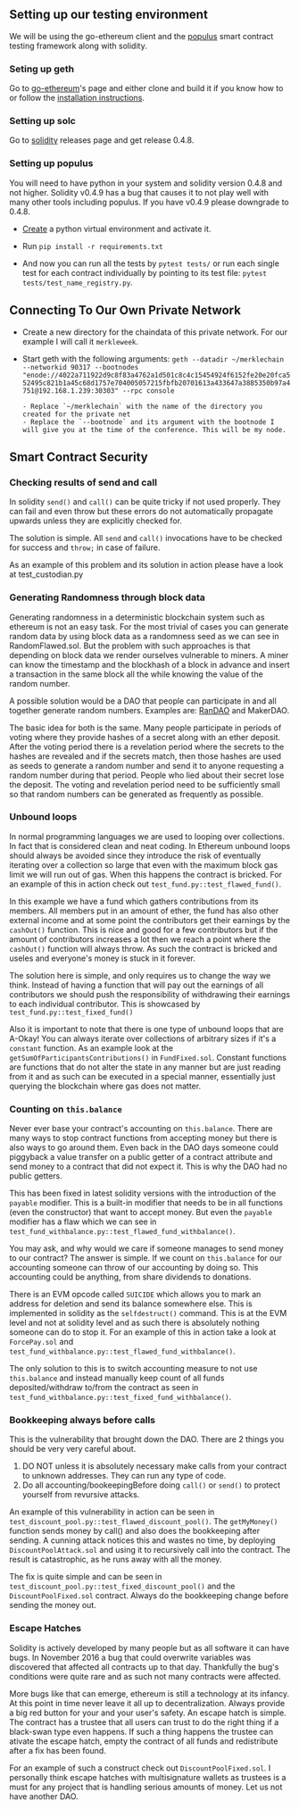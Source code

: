 ## Setting up our testing environment

We will be using the go-ethereum client and the [populus](https://github.com/pipermerriam/populus) smart contract testing framework along with solidity.

### Seting up geth

Go to [go-ethereum](https://github.com/ethereum/go-ethereum)'s page and either clone and build it if you know how to or follow
the [installation instructions](https://github.com/ethereum/go-ethereum/wiki/Building-Ethereum).

### Setting up solc

Go to [solidity](https://github.com/ethereum/solidity/releases) releases page and get release 0.4.8.

### Setting up populus

You will need to have python in your system and solidity version 0.4.8 and not higher. Solidity v0.4.9 has a bug that causes it to not play well with many other tools including populus. If you have v0.4.9 please downgrade to 0.4.8.

- [Create](http://docs.python-guide.org/en/latest/dev/virtualenvs/) a python virtual environment and activate it.

- Run `pip install -r requirements.txt`

- And now you can run all the tests by `pytest tests/` or run each single test for each contract individually by pointing to its test file: `pytest tests/test_name_registry.py`.

## Connecting To Our Own Private Network

- Create a new directory for the chaindata of this private network. For our example I will call it `merkleweek`.

- Start geth with the following arguments:
  ```geth --datadir ~/merklechain --networkid 90317 --bootnodes "enode://4022a711922d9c8f83a4762a1d501c8c4c15454924f6152fe20e20fca552495c821b1a45c68d1757e704005057215fbfb20701613a433647a3885350b97a4751@192.168.1.239:30303" --rpc console```

	  - Replace `~/merklechain` with the name of the directory you created for the private net
	  - Replace the `--bootnode` and its argument with the bootnode I will give you at the time of the conference. This will be my node.


## Smart Contract Security

### Checking results of send and call

In solidity `send()` and `call()` can be quite tricky if not used properly. They can fail and even throw but these errors do not automatically propagate upwards unless they are explicitly checked for.

The solution is simple. All `send` and `call()` invocations have to be checked for success and `throw;` in case of failure.

As an example of this problem and its solution in action please have a look at test_custodian.py

### Generating Randomness through block data

Generating randomness in a deterministic blockchain system such as ethereum is not an easy task. For the most trivial of cases you can generate random data by using block data as a randomness seed as we can see in RandomFlawed.sol. But the problem with such approaches is that depending on block data we render ourselves vulnerable to miners. A miner can know the timestamp and the blockhash of a block in advance and insert a transaction in the same block all the while knowing the value of the random number.


A possible solution would be a DAO that people can participate in and all together generate random numbers. Examples are: [RanDAO](https://github.com/randao/randao) and MakerDAO.

The basic idea for both is the same. Many people participate in periods of voting where they provide hashes of a secret along with an ether deposit. After the voting period there is a revelation period where the secrets to the hashes are revealed and if the secrets match, then those hashes are used as seeds to generate a random number and send it to anyone requesting a random number during that period. People who lied about their secret lose the deposit. The voting and revelation period need to be sufficiently small so that random numbers can be generated as frequently as possible.


### Unbound loops

In normal programming languages we are used to looping over collections. In fact that is considered clean and neat coding. In Ethereum unbound loops should always be avoided since they introduce the risk of eventually iterating over a collection so large that even with the maximum block gas limit we will run out of gas. When this happens the contract is bricked. For an example of this in action check out `test_fund.py::test_flawed_fund()`.

In this example we have a fund which gathers contributions from its members. All members put in an amount of ether, the fund has also other external income and at some point the contributors get their earnings by the `cashOut()` function. This is nice and good
for a few contributors but if the amount of contributors increases a lot then we reach a point where the `cashOut()` function will always throw. As such the contract is bricked and useles and everyone's money is stuck in it forever.

The solution here is simple, and only requires us to change the way we think. Instead of having a function that will pay out the earnings of all contributors we should push the responsibility of withdrawing their earnings to each individual contributor. This is showcased by `test_fund.py::test_fixed_fund()`

Also it is important to note that there is one type of unbound loops that are A-Okay! You can always iterate over collections of arbitrary sizes if it's a `constant` function. As an example look at the `getSumOfParticipantsContributions()` in `FundFixed.sol`. Constant functions are functions that do not alter the state in any manner but are just reading from it and as such can be executed in a special manner, essentially just querying the blockchain where gas does not matter.

### Counting on `this.balance`

Never ever base your contract's accounting on `this.balance`. There are many ways to stop contract functions from accepting money but there is also ways to go around them. Even back in the DAO days someone could piggyback a value transfer on a public getter of a contract attribute and send money to a contract that did not expect it. This is why the DAO had no public getters.

This has been fixed in latest solidity versions with the introduction of the `payable` modifier. This is a built-in modifier that needs to be in all functions (even the constructor) that want to accept money. But even the `payable` modifier has a flaw which we can see in `test_fund_withbalance.py::test_flawed_fund_withbalance()`.

You may ask, and why would we care if someone manages to send money to our contract? The answer is simple. If we count on `this.balance` for our accounting someone can throw of our accounting by doing so. This accounting could be anything, from share dividends to donations.

There is an EVM opcode called `SUICIDE` which allows you to mark an address for deletion and send its balance somewhere else. This is implemented in solidity as the `selfdestruct()` command. This is at the EVM level and not at solidity level and as such there is absolutely nothing someone can do to stop it. For an example of this in action take a look at `ForcePay.sol` and `test_fund_withbalance.py::test_flawed_fund_withbalance()`.

The only solution to this is to switch accounting measure to not use `this.balance` and instead manually keep count of all funds deposited/withdraw to/from the contract as seen in `test_fund_withbalance.py::test_fixed_fund_withbalance()`.

### Bookkeeping always before calls

This is the vulnerability that brought down the DAO. There are 2 things you should be very very careful about.

1. DO NOT unless it is absolutely necessary make calls from your contract to unknown addresses. They can run any type of code.
2. Do all accounting/bookeepingBefore doing `call()` or `send()` to protect yourself
   from revursive attacks.

An example of this vulnerability in action can be seen in `test_discount_pool.py::test_flawed_discount_pool()`. The `getMyMoney()` function sends money by call() and also does the bookkeeping after sending. A cunning attack notices this and wastes no time, by deploying `DiscountPoolAttack.sol` and using it to recursively call into the contract. The result is catastrophic, as he runs away with all the money.

The fix is quite simple and can be seen in `test_discount_pool.py::test_fixed_discount_pool()` and the `DiscountPoolFixed.sol` contract. Always do the bookkeeping change before sending the money out.

### Escape Hatches

Solidity is actively developed by many people but as all software it can have bugs. In November 2016 a bug that could overwrite variables was discovered that affected all contracts up to that day. Thankfully the bug's conditions were quite rare and as such not many contracts were affected.

More bugs like that can emerge, ethereum is still a technology at its infancy. At this point in time never leave it all up to decentralization. Always provide a big red button for your and your user's safety. An escape hatch is simple. The contract has a trustee that all users can trust to do the right thing if a black-swan type even happens. If such a thing happens the trustee can ativate the escape hatch, empty the contract of all funds and redistribute after a fix has been found.

For an example of such a construct check out `DiscountPoolFixed.sol`. I personally think escape hatches with multisignature wallets as trustees is a must for any project that is handling serious amounts of money. Let us not have another DAO.
